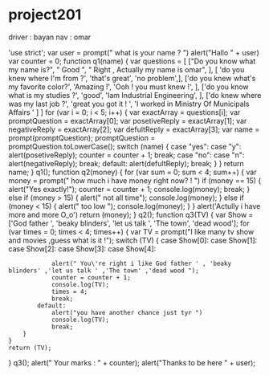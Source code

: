 # project201
driver : bayan 
nav : omar

'use strict';
var user = prompt(" what is your name ? ")
alert("Hallo " + user)
var counter = 0;
function q1(name) {
    var questions = [
        ["Do you know what my name is?",
            " Good ",
            " Right , Actually my name is omar",
        ],
        [
            'do you knew where I\'m from ?',
            'that\'s great',
            'no problem',],
        ['do you knew what\'s my favorite color?',
            'Amazing !',
            'Ooh ! you must knew !',
        ],
        ['do you know what is my studies ?',
            'good',
            'Iam Industrial Engineering',
        ],
        ['do knew where was my last job ?',
            'great you got it ! ',
            'I worked in Ministry Of Municipals Affairs '
        ]
    ]
    for (var i = 0; i < 5; i++) {
        var exactArray = questions[i];
        var promptQuestion = exactArray[0];
        var posetiveReply = exactArray[1];
        var negativeReply = exactArray[2];
        var defultReply = exactArray[3];
        var name = prompt(promptQuestion);
        promptQuestion = promptQuestion.toLowerCase();
        switch (name) {
            case "yes":
            case "y":
                alert(posetiveReply);
                counter = counter + 1;
                break;
            case "no":
            case "n":
                alert(negativeReply);
                break;
            default:
                alert(defultReply);
                break;
        }
    }
    return name;
}
q1();
function q2(money) {
    for (var sum = 0; sum < 4; sum++) {
        var money = prompt(" how much i have money right now? ! ")
        if (money == 15) {
            alert("Yes exactly!");
            counter = counter + 1;
            console.log(money);
            break;
        } else if (money > 15) {
            alert(" not all time");
            console.log(money);
        } else if (money < 15) {
            alert(" too low ");
            console.log(money);
        }
    }
    alert('Actully i have more and more O_o')
    return (money);
}
q2();
function q3(TV) {
    var Show = ['God father ', 'beaky blinders', 'let us talk ', 'The town', 'dead wood'];
    for (var times = 0; times < 4; times++) {
        var TV = prompt("I like many tv show and movies ,guess what is it !");
        switch (TV) {
            case Show[0]:
            case Show[1]:
            case Show[2]:
            case Show[3]:
            case Show[4]:

                alert(" You\'re right i like God father ' , 'beaky blinders' ,'let us talk ' ,'The town' ,'dead wood ");
                counter = counter + 1;
                console.log(TV);
                times = 4;
                break;
            default:
                alert("you have another chance just tyr ")
                console.log(TV);
                break;
        }
    }
    return (TV);
}
q3();
alert(" Your marks : " + counter);
alert("Thanks to be here " + user);


